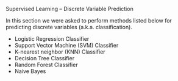 Supervised Learning – Discrete Variable Prediction

In this section we were asked to perform methods listed below for predicting discrete variables (a.k.a. classification).
- Logistic Regression Classifier
- Support Vector Machine (SVM) Classifier
- K-nearest neighbor (KNN) Classifier
- Decision Tree Classifier
- Random Forest Classifier
- Naive Bayes
